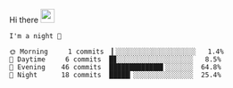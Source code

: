 Hi there <img src="https://media.giphy.com/media/hvRJCLFzcasrR4ia7z/giphy.gif" width="25px">

<!--START_SECTION:productive-box-in-readme-->
```text
I'm a night 🦉

🌞 Morning     1 commits  ▎░░░░░░░░░░░░░░░░░░░░   1.4%
🌆 Daytime     6 commits  █▊░░░░░░░░░░░░░░░░░░░   8.5%
🌃 Evening    46 commits  █████████████▌░░░░░░░  64.8%
🌙 Night      18 commits  █████▎░░░░░░░░░░░░░░░  25.4%
```
<!--END_SECTION:productive-box-in-readme-->
